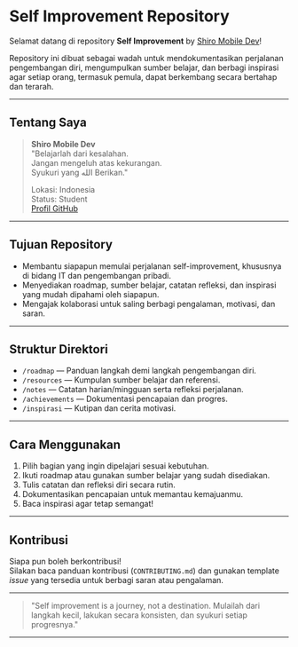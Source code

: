 # Self Improvement Repository

Selamat datang di repository **Self Improvement** by [Shiro Mobile Dev](https://github.com/shirokun20)!

Repository ini dibuat sebagai wadah untuk mendokumentasikan perjalanan pengembangan diri, mengumpulkan sumber belajar, dan berbagi inspirasi agar setiap orang, termasuk pemula, dapat berkembang secara bertahap dan terarah.

---

## Tentang Saya

> **Shiro Mobile Dev**  
> "Belajarlah dari kesalahan.  
> Jangan mengeluh atas kekurangan.  
> Syukuri yang الله Berikan."
>
> Lokasi: Indonesia  
> Status: Student  
> [Profil GitHub](https://github.com/shirokun20)

---

## Tujuan Repository

- Membantu siapapun memulai perjalanan self-improvement, khususnya di bidang IT dan pengembangan pribadi.
- Menyediakan roadmap, sumber belajar, catatan refleksi, dan inspirasi yang mudah dipahami oleh siapapun.
- Mengajak kolaborasi untuk saling berbagi pengalaman, motivasi, dan saran.

---

## Struktur Direktori

- `/roadmap` — Panduan langkah demi langkah pengembangan diri.
- `/resources` — Kumpulan sumber belajar dan referensi.
- `/notes` — Catatan harian/mingguan serta refleksi perjalanan.
- `/achievements` — Dokumentasi pencapaian dan progres.
- `/inspirasi` — Kutipan dan cerita motivasi.

---

## Cara Menggunakan

1. Pilih bagian yang ingin dipelajari sesuai kebutuhan.
2. Ikuti roadmap atau gunakan sumber belajar yang sudah disediakan.
3. Tulis catatan dan refleksi diri secara rutin.
4. Dokumentasikan pencapaian untuk memantau kemajuanmu.
5. Baca inspirasi agar tetap semangat!

---

## Kontribusi

Siapa pun boleh berkontribusi!  
Silakan baca panduan kontribusi (`CONTRIBUTING.md`) dan gunakan template _issue_ yang tersedia untuk berbagi saran atau pengalaman.

---

> "Self improvement is a journey, not a destination. Mulailah dari langkah kecil, lakukan secara konsisten, dan syukuri setiap progresnya."

---